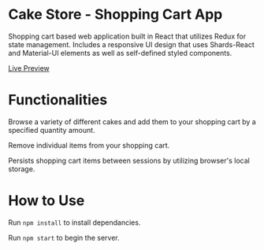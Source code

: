 <h1>Cake Store - Shopping Cart App</h1>

Shopping cart based web application built in React that utilizes Redux for state management. Includes a responsive UI design that uses Shards-React and Material-UI elements as well as self-defined styled components.

[Live Preview](https://v89wxx8zr5.codesandbox.io/)

<h1>Functionalities</h1>

Browse a variety of different cakes and add them to your shopping cart by a specified quantity amount.

Remove individual items from your shopping cart.

Persists shopping cart items between sessions by utilizing browser's local storage.

<h1>How to Use</h1>

Run `npm install` to install dependancies.

Run `npm start` to begin the server.
